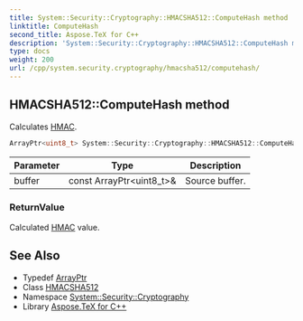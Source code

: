 ```yaml
---
title: System::Security::Cryptography::HMACSHA512::ComputeHash method
linktitle: ComputeHash
second_title: Aspose.TeX for C++
description: 'System::Security::Cryptography::HMACSHA512::ComputeHash method. Calculates HMAC in C++.'
type: docs
weight: 200
url: /cpp/system.security.cryptography/hmacsha512/computehash/
---
```

## HMACSHA512::ComputeHash method


Calculates [HMAC](../../hmac/).

```cpp
ArrayPtr<uint8_t> System::Security::Cryptography::HMACSHA512::ComputeHash(const ArrayPtr<uint8_t> &buffer)
```


| Parameter | Type | Description |
| --- | --- | --- |
| buffer | const ArrayPtr\<uint8_t\>\& | Source buffer. |

### ReturnValue

Calculated [HMAC](../../hmac/) value.

## See Also

* Typedef [ArrayPtr](../../../system/arrayptr/)
* Class [HMACSHA512](../)
* Namespace [System::Security::Cryptography](../../)
* Library [Aspose.TeX for C++](../../../)
